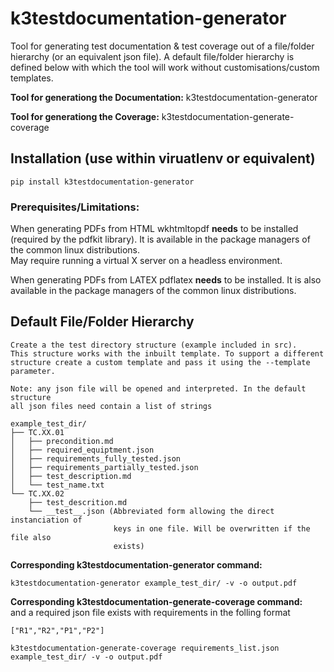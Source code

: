 # k3testdocumentation-generator

Tool for generating test documentation & test coverage out of a file/folder hierarchy (or an equivalent json file).
A default file/folder hierarchy is defined below with which the tool will work without customisations/custom templates.

__Tool for generationg the Documentation:__
k3testdocumentation-generator

__Tool for generationg the Coverage:__
k3testdocumentation-generate-coverage

## Installation (use within viruatlenv or equivalent)
```
pip install k3testdocumentation-generator
```

### Prerequisites/Limitations:
When generating PDFs from HTML wkhtmltopdf __needs__ to be installed (required by the pdfkit library). It is available in the package managers of the common linux distributions.  
May require running a virtual X server on a headless environment.

When generating PDFs from LATEX pdflatex __needs__ to be installed. It is also available in the package managers of the common linux distributions.

## Default File/Folder Hierarchy
```
Create a the test directory structure (example included in src).
This structure works with the inbuilt template. To support a different
structure create a custom template and pass it using the --template parameter.

Note: any json file will be opened and interpreted. In the default structure
all json files need contain a list of strings 

example_test_dir/
├── TC.XX.01
│   ├── precondition.md
│   ├── required_equiptment.json
│   ├── requirements_fully_tested.json
│   ├── requirements_partially_tested.json
│   ├── test_description.md
│   └── test_name.txt
└── TC.XX.02
    ├── test_descrition.md
    └── __test__.json (Abbreviated form allowing the direct instanciation of
                       keys in one file. Will be overwritten if the file also
                       exists)
```
__Corresponding k3testdocumentation-generator command:__  

```
k3testdocumentation-generator example_test_dir/ -v -o output.pdf
```

__Corresponding k3testdocumentation-generate-coverage command:__  
and a required json file exists with requirements in the folling format
```
["R1","R2","P1","P2"]
```

```
k3testdocumentation-generate-coverage requirements_list.json example_test_dir/ -v -o output.pdf
```